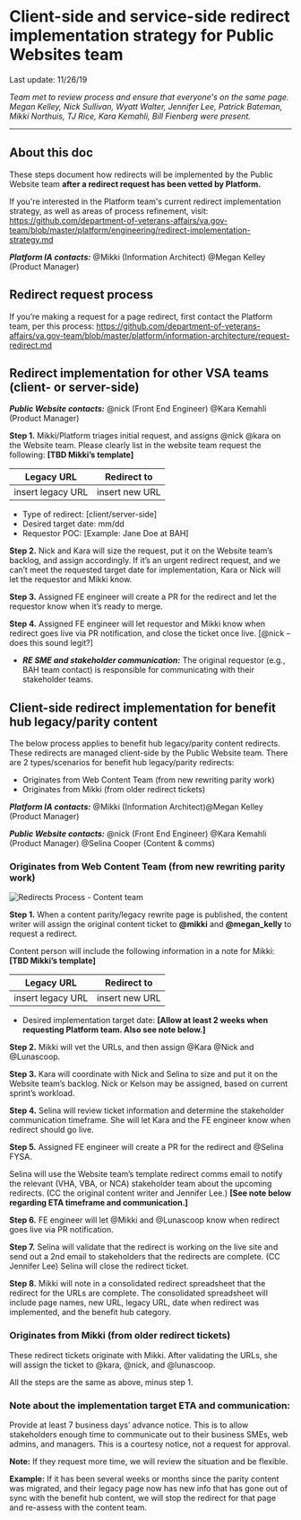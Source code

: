 # Client-side and service-side redirect implementation strategy for Public Websites team
Last update: 11/26/19

_Team met to review process and ensure that everyone's on the same page. Megan Kelley, Nick Sullivan, Wyatt Walter, Jennifer Lee, Patrick Bateman, Mikki Northuis, TJ Rice, Kara Kemahli, Bill Fienberg were present._ 

--- 
## About this doc
These steps document how redirects will be implemented by the Public Website team **after a redirect request has been vetted by Platform.** 

If you're interested in the Platform team's current redirect implementation strategy, as well as areas of process refinement, visit: https://github.com/department-of-veterans-affairs/va.gov-team/blob/master/platform/engineering/redirect-implementation-strategy.md

_**Platform IA contacts:**_
@Mikki (Information Architect)
@Megan Kelley (Product Manager)

## Redirect request process

If you’re making a request for a page redirect, first contact the Platform team, per this process: https://github.com/department-of-veterans-affairs/va.gov-team/blob/master/platform/information-architecture/request-redirect.md

## Redirect implementation for other VSA teams (client- or server-side)

_**Public Website contacts:**_
@nick (Front End Engineer)
@Kara Kemahli (Product Manager)

**Step 1.** Mikki/Platform triages initial request, and assigns @nick @kara on the Website team. Please clearly list in the website team request the following: **[TBD Mikki’s template]**

 Legacy URL  |  Redirect to
 ---  |  ---
 insert legacy URL | insert new URL

* Type of redirect: [client/server-side]
* Desired target date: mm/dd
* Requestor POC: [Example: Jane Doe at BAH]

**Step 2.** Nick and Kara will size the request, put it on the Website team’s backlog, and assign accordingly. 
If it’s an urgent redirect request, and we can’t meet the requested target date for implementation, Kara or Nick will let the requestor and Mikki know. 

**Step 3.** Assigned FE engineer will create a PR for the redirect and let the requestor know when it’s ready to merge. 

**Step 4.** Assigned FE engineer will let requestor and Mikki know when redirect goes live via PR notification, and close the ticket once live. [@nick – does this sound legit?]
*	_**RE SME and stakeholder communication:**_ The original requestor (e.g., BAH team contact) is responsible for communicating with their stakeholder teams. 

## Client-side redirect implementation for benefit hub legacy/parity content 

The below process applies to benefit hub legacy/parity content redirects. These redirects are managed client-side by the Public Website team. There are 2 types/scenarios for benefit hub legacy/parity redirects:

* Originates from Web Content Team (from new rewriting parity work)
*	Originates from Mikki (from older redirect tickets)

_**Platform IA contacts:**_ @Mikki (Information Architect)@Megan Kelley (Product Manager)

_**Public Website contacts:**_ @nick (Front End Engineer) @Kara Kemahli (Product Manager) @Selina Cooper (Content & comms)

### Originates from Web Content Team (from new rewriting parity work)

![Redirects Process - Content team](https://user-images.githubusercontent.com/42546515/70183552-00b4e180-16b4-11ea-9bc6-ec04d78ad32e.jpg)


**Step 1.** When a content parity/legacy rewrite page is published, the content writer will assign the original content ticket to **@mikki** and **@megan_kelly** to request a redirect. 

Content person will include the following information in a note for Mikki: **[TBD Mikki’s template]**

Legacy URL  |  Redirect to
---  |  ---
insert legacy URL | insert new URL

* Desired implementation target date: **[Allow at least 2 weeks when requesting Platform team. Also see note below.]**

**Step 2.** Mikki will vet the URLs, and then assign @Kara @Nick and @Lunascoop.

**Step 3.** Kara will coordinate with Nick and Selina to size and put it on the Website team’s backlog. Nick or Kelson may be assigned, based on current sprint’s workload. 

**Step 4.** Selina will review ticket information and determine the stakeholder communication timeframe. She will let Kara and the FE engineer know when redirect should go live. 

**Step 5.** Assigned FE engineer will create a PR for the redirect and @Selina FYSA. 

Selina will use the Website team’s template redirect comms email to notify the relevant (VHA, VBA, or NCA) stakeholder team about the upcoming redirects. (CC the original content writer and Jennifer Lee.) **[See note below regarding ETA timeframe and communication.]** 

**Step 6.** FE engineer will let @Mikki and @Lunascoop know when redirect goes live via PR notification.

**Step 7.** Selina will validate that the redirect is working on the live site and send out a 2nd email to stakeholders that the redirects are complete. (CC Jennifer Lee)
Selina will close the redirect ticket.

**Step 8.** Mikki will note in a consolidated redirect spreadsheet that the redirect for the URLs are complete. The consolidated spreadsheet will include page names, new URL, legacy URL, date when redirect was implemented, and the benefit hub category.

### Originates from Mikki (from older redirect tickets)

These redirect tickets originate with Mikki. After validating the URLs, she will assign the ticket to @kara, @nick, and @lunascoop. 

All the steps are the same as above, minus step 1.
### Note about the implementation target ETA and communication: 
Provide at least 7 business days’ advance notice. This is to allow stakeholders enough time to communicate out to their business SMEs, web admins, and managers. This is a courtesy notice, not a request for approval. 

**Note:** If they request more time, we will review the situation and be flexible.  

**Example:** If it has been several weeks or months since the parity content was migrated, and their legacy page now has new info that has gone out of sync with the benefit hub content, we will stop the redirect for that page and re-assess with the content team. 
